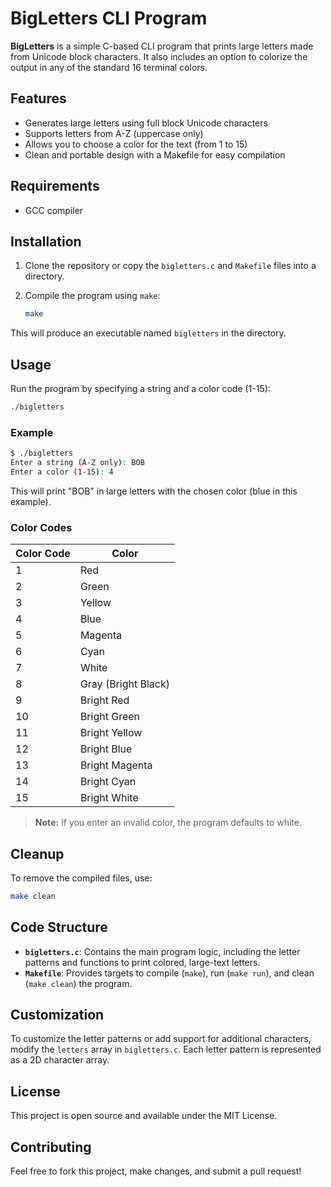 # BigLetters CLI Program

**BigLetters** is a simple C-based CLI program that prints large letters made from Unicode block characters. It also includes an option to colorize the output in any of the standard 16 terminal colors.

## Features

- Generates large letters using full block Unicode characters
- Supports letters from A-Z (uppercase only)
- Allows you to choose a color for the text (from 1 to 15)
- Clean and portable design with a Makefile for easy compilation

## Requirements

- GCC compiler

## Installation

1. Clone the repository or copy the `bigletters.c` and `Makefile` files into a directory.
2. Compile the program using `make`:

   ```bash
   make
   ```

This will produce an executable named `bigletters` in the directory.

## Usage

Run the program by specifying a string and a color code (1-15):

```bash
./bigletters
```

### Example

```bash
$ ./bigletters
Enter a string (A-Z only): BOB
Enter a color (1-15): 4
```

This will print "BOB" in large letters with the chosen color (blue in this example).

### Color Codes

| Color Code | Color          |
|------------|----------------|
| 1          | Red            |
| 2          | Green          |
| 3          | Yellow         |
| 4          | Blue           |
| 5          | Magenta        |
| 6          | Cyan           |
| 7          | White          |
| 8          | Gray (Bright Black) |
| 9          | Bright Red     |
| 10         | Bright Green   |
| 11         | Bright Yellow  |
| 12         | Bright Blue    |
| 13         | Bright Magenta |
| 14         | Bright Cyan    |
| 15         | Bright White   |

> **Note:** If you enter an invalid color, the program defaults to white.

## Cleanup

To remove the compiled files, use:

```bash
make clean
```

## Code Structure

- **`bigletters.c`**: Contains the main program logic, including the letter patterns and functions to print colored, large-text letters.
- **`Makefile`**: Provides targets to compile (`make`), run (`make run`), and clean (`make clean`) the program.

## Customization

To customize the letter patterns or add support for additional characters, modify the `letters` array in `bigletters.c`. Each letter pattern is represented as a 2D character array.

## License

This project is open source and available under the MIT License.

## Contributing

Feel free to fork this project, make changes, and submit a pull request!
